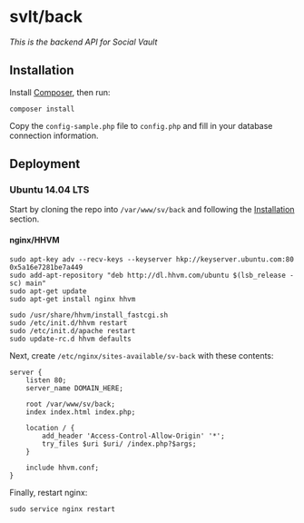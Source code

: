 # svlt/back

*This is the backend API for Social Vault*

## Installation
Install [Composer](https://getcomposer.org/), then run:

    composer install

Copy the `config-sample.php` file to `config.php` and fill in your database connection information.

## Deployment

### Ubuntu 14.04 LTS

Start by cloning the repo into `/var/www/sv/back` and following the [Installation](#installation) section.

#### nginx/HHVM

    sudo apt-key adv --recv-keys --keyserver hkp://keyserver.ubuntu.com:80 0x5a16e7281be7a449
    sudo add-apt-repository "deb http://dl.hhvm.com/ubuntu $(lsb_release -sc) main"
    sudo apt-get update
    sudo apt-get install nginx hhvm

    sudo /usr/share/hhvm/install_fastcgi.sh
    sudo /etc/init.d/hhvm restart
    sudo /etc/init.d/apache restart
    sudo update-rc.d hhvm defaults

Next, create `/etc/nginx/sites-available/sv-back` with these contents:

    server {
        listen 80;
        server_name DOMAIN_HERE;

        root /var/www/sv/back;
        index index.html index.php;

        location / {
            add_header 'Access-Control-Allow-Origin' '*';
            try_files $uri $uri/ /index.php?$args;
        }

        include hhvm.conf;
    }

Finally, restart nginx:

    sudo service nginx restart

